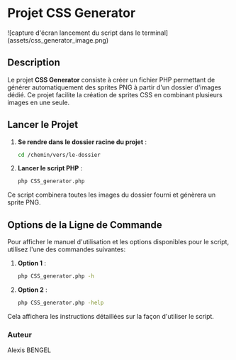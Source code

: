 # Projet CSS Generator

![capture d'écran lancement du script dans le terminal] (assets/css_generator_image.png)

## Description

Le projet **CSS Generator** consiste à créer un fichier PHP permettant de générer automatiquement des sprites PNG à partir d'un dossier d'images dédié. Ce projet facilite la création de sprites CSS en combinant plusieurs images en une seule.

## Lancer le Projet

1. **Se rendre dans le dossier racine du projet** :
   ```bash
   cd /chemin/vers/le-dossier

2. **Lancer le script PHP** :
   ```bash
   php CSS_generator.php

Ce script combinera toutes les images du dossier fourni et génèrera un sprite PNG.

## Options de la Ligne de Commande

Pour afficher le manuel d'utilisation et les options disponibles pour le script, utilisez l'une des commandes suivantes:

1. **Option 1** :
   ```bash
   php CSS_generator.php -h

1. **Option 2** :
   ```bash
   php CSS_generator.php -help

Cela affichera les instructions détaillées sur la façon d'utiliser le script.

### Auteur

Alexis BENGEL




